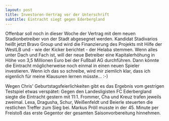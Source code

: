 ```yaml
---
layout: post
title: Investoren-Vertrag vor der Unterschrift
subtitle: Eintracht siegt gegen Ederbergland
---
```


Offenbar soll noch in dieser Woche der Vertrag mit dem neuen Stadionbetreiber von der Stadt abgesegnet werden. Kandidat Stadivarios heißt jetzt Bravo Group und wird die Finanzierung des Projekts mit Hilfe der WestLB und - wie der Kicker berichtet - der Helaba stemmen. Wenn alles unter Dach und Fach ist, will der neue Betreiber eine Kapitalerhöhung in Höhe von 3,5 Millionen Euro bei der Fußball AG durchführen. Dann könnte die Eintracht möglicherweise noch einmal in einen neuen Spieler investieren. Wenn ich das so schreibe, wird mir ziemlich klar, dass ich eigenlich für meine Klausuren lernen müsste... :-)

Wegen Chris' Geburtstagsfeierlichkeiten gibt es das Ergebnis vom gestrigen Testspiel etwas verspätet: Gegen den Landesligisten FC Ederbergland siegte die Eintracht gestern mit 11:1. Frommer, Cha und Kreuz trafen jeweils zweimal. Lexa, Dragusha, Schur, Weißenfeldt und Beierle steuerten die restlichen Treffer zum Sieg bei. Markus Pröll musste in der 45. Minute per Freistoß das erste Gegentor der gesamten Saisonvorbereitung hinnehmen.
